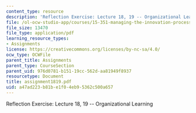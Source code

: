 ```yaml
---
content_type: resource
description: 'Reflection Exercise: Lecture 18, 19 -- Organizational Learning'
file: /ol-ocw-studio-app/courses/15-351-managing-the-innovation-process-fall-2002/a47ad223b81be1f04eb95362c500a657_assignment1819.pdf
file_size: 13470
file_type: application/pdf
learning_resource_types:
- Assignments
license: https://creativecommons.org/licenses/by-nc-sa/4.0/
ocw_type: OCWFile
parent_title: Assignments
parent_type: CourseSection
parent_uid: 976d0781-b151-19cc-562d-aa81949f8937
resourcetype: Document
title: assignment1819.pdf
uid: a47ad223-b81b-e1f0-4eb9-5362c500a657
---
```

Reflection Exercise: Lecture 18, 19 -- Organizational Learning